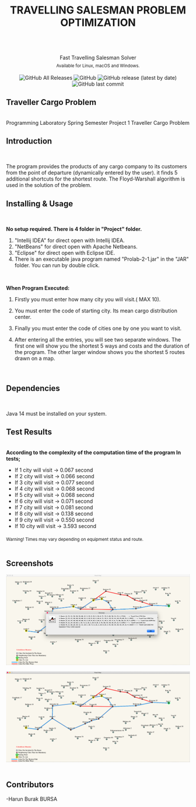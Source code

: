  <h1 align="center" > TRAVELLING SALESMAN PROBLEM  OPTIMIZATION </h1>
<br/>
<br/>
<br/>
<div align="center" >
 Fast Travelling Salesman Solver <br/>
 <sub> Available for Linux, macOS and Windows. </sub>
</div>
<br/>

<div align="center" >
 <img alt="GitHub All Releases" src="https://img.shields.io/github/downloads/1hbb/TSP-Optimization/total">  
 <img alt="GitHub" src="https://img.shields.io/github/license/1hbb/TSP-Optimization">
 <img alt="GitHub release (latest by date)" src="https://img.shields.io/github/v/release/1hbb/TSP-Optimization">
 <img alt="GitHub last commit" src="https://img.shields.io/github/last-commit/1hbb/TSP-Optimization">
</div>





## Traveller Cargo Problem

<br/>
Programming Laboratory Spring Semester Project 1 Traveller Cargo Problem 
<br/>

## Introduction
<br/>

The program provides the products of any cargo company to its customers from the point of departure (dynamically entered by the user).
it finds 5 additional shortcuts for the shortest route. The Floyd-Warshall algorithm is used in the solution of the problem.
<br/>



## Installing & Usage
<br/>

<Strong> No setup required. There is 4 folder in "Project" folder. </Strong>

1) "Intellij IDEA" for direct open with Intellij IDEA.
2) "NetBeans" for direct open with Apache Netbeans.
3) "Eclipse" for direct open with Eclipse IDE.
4) There is an executable java program named "Prolab-2-1.jar" in the "JAR" folder. 
   You can run by double click.

<br/>


<Strong> When Program Executed:</Strong>
1) Firstly you must enter how many city you will visit.( MAX 10).  

2) You must enter the code of starting city. Its mean cargo distribution center.

3) Finally you must enter the code of cities one by one you want to visit.

4) After entering all the entries, you will see two separate windows.
   The first one will show you the shortest 5 ways and costs and the duration of the program.
   The other larger window shows you the shortest 5 routes drawn on a map.
<br/>



## Dependencies
<br/>

Java 14 must be installed on your system. 
<br/>


## Test Results
<br/>
<Strong> According to the complexity of the computation time of the program In tests; </Strong>

- If 1 city will visit -> 0.067 second 
- If 2 city will visit -> 0.066 second 
- If 3 city will visit -> 0.077 second 
- If 4 city will visit -> 0.068 second 
- If 5 city will visit -> 0.068 second 
- If 6 city will visit -> 0.071 second 
- If 7 city will visit -> 0.081 second 
- If 8 city will visit -> 0.138 second 
- If 9 city will visit -> 0.550 second 
- If 10 city will visit -> 3.593 second 

<sub> Warning! Times may vary depending on equipment status and route. </sub>
<br/>
<br/>

## Screenshots

![Alt text](https://github.com/1hbb/TSP-Optimization/blob/master/screenshots/Ekran%20Resmi%202020-05-22%2013.20.08.png "1")
<br/>

![Alt text](https://github.com/1hbb/TSP-Optimization/blob/master/screenshots/Ekran%20Resmi%202020-05-22%2013.20.27.png "2")
<br/>
<br/>
## Contributors

-Harun Burak BURSA

